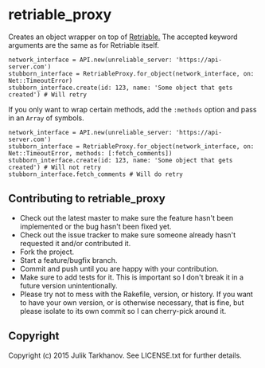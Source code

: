 # retriable_proxy

Creates an object wrapper on top of [Retriable.](https://github.com/kamui/retriable)
The accepted keyword arguments are the same as for Retriable itself.

    network_interface = API.new(unreliable_server: 'https://api-server.com')
    stubborn_interface = RetriableProxy.for_object(network_interface, on: Net::TimeoutError)
    stubborn_interface.create(id: 123, name: 'Some object that gets created') # Will retry

If you only want to wrap certain methods, add the `:methods` option and pass in an `Array` of symbols.

    network_interface = API.new(unreliable_server: 'https://api-server.com')
    stubborn_interface = RetriableProxy.for_object(network_interface, on: Net::TimeoutError, methods: [:fetch_comments])
    stubborn_interface.create(id: 123, name: 'Some object that gets created') # Will not retry
    stubborn_interface.fetch_comments # Will do retry

## Contributing to retriable_proxy
 
* Check out the latest master to make sure the feature hasn't been implemented or the bug hasn't been fixed yet.
* Check out the issue tracker to make sure someone already hasn't requested it and/or contributed it.
* Fork the project.
* Start a feature/bugfix branch.
* Commit and push until you are happy with your contribution.
* Make sure to add tests for it. This is important so I don't break it in a future version unintentionally.
* Please try not to mess with the Rakefile, version, or history. If you want to have your own version, or is otherwise necessary, that is fine, but please isolate to its own commit so I can cherry-pick around it.

## Copyright

Copyright (c) 2015 Julik Tarkhanov. See LICENSE.txt for
further details.

